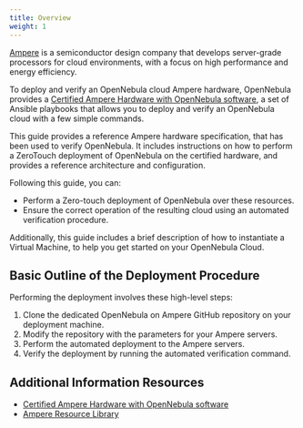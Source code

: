 ```yaml
---
title: Overview
weight: 1
---
```


[Ampere](https://amperecomputing.com/) is a semiconductor design company that develops server-grade processors for cloud environments, with a focus on high performance and energy efficiency.

To deploy and verify an OpenNebula cloud Ampere hardware, OpenNebula provides a [Certified Ampere Hardware with OpenNebula software](https://github.com/OpenNebula/certified-hardware-ampere), a set of Ansible playbooks that allows you to deploy and verify an OpenNebula cloud with a few simple commands.

This guide provides a reference Ampere hardware specification, that has been used to verify OpenNebula. It includes instructions on how to perform a ZeroTouch deployment of OpenNebula on the certified hardware, and provides a reference architecture and configuration.

Following this guide, you can:

- Perform a Zero-touch deployment of OpenNebula over these resources.
- Ensure the correct operation of the resulting cloud using an automated verification procedure.

Additionally, this guide includes a brief description of how to instantiate a Virtual Machine, to help you get started on your OpenNebula Cloud.

## Basic Outline of the Deployment Procedure

Performing the deployment involves these high-level steps:

1. Clone the dedicated OpenNebula on Ampere GitHub repository on your deployment machine.
1. Modify the repository with the parameters for your Ampere servers.
1. Perform the automated deployment to the Ampere servers.
1. Verify the deployment by running the automated verification command.

## Additional Information Resources

 - [Certified Ampere Hardware with OpenNebula software](https://github.com/OpenNebula/certified-hardware-ampere)
 - [Ampere Resource Library](https://amperecomputing.com/resource-library)

